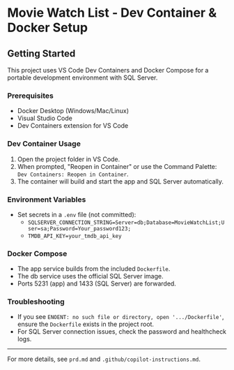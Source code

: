 # Movie Watch List - Dev Container & Docker Setup

## Getting Started

This project uses VS Code Dev Containers and Docker Compose for a portable development environment with SQL Server.

### Prerequisites

- Docker Desktop (Windows/Mac/Linux)
- Visual Studio Code
- Dev Containers extension for VS Code

### Dev Container Usage

1. Open the project folder in VS Code.
2. When prompted, "Reopen in Container" or use the Command Palette: `Dev Containers: Reopen in Container`.
3. The container will build and start the app and SQL Server automatically.

### Environment Variables

- Set secrets in a `.env` file (not committed):
  - `SQLSERVER_CONNECTION_STRING=Server=db;Database=MovieWatchList;User=sa;Password=Your_password123;`
  - `TMDB_API_KEY=your_tmdb_api_key`

### Docker Compose

- The app service builds from the included `Dockerfile`.
- The db service uses the official SQL Server image.
- Ports 5231 (app) and 1433 (SQL Server) are forwarded.

### Troubleshooting

- If you see `ENOENT: no such file or directory, open '.../Dockerfile'`, ensure the `Dockerfile` exists in the project root.
- For SQL Server connection issues, check the password and healthcheck logs.

---

For more details, see `prd.md` and `.github/copilot-instructions.md`.
